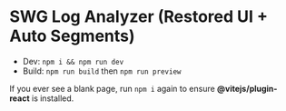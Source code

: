 # SWG Log Analyzer (Restored UI + Auto Segments)
- Dev: `npm i && npm run dev`
- Build: `npm run build` then `npm run preview`

If you ever see a blank page, run `npm i` again to ensure **@vitejs/plugin-react** is installed.
